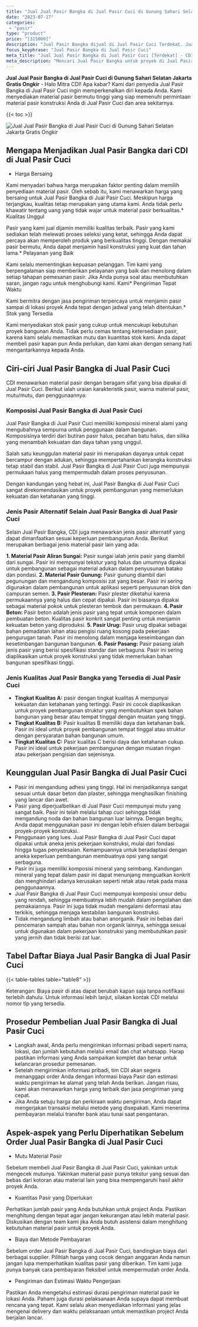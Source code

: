 ```yaml
---
title: "Jual Jual Pasir Bangka di Jual Pasir Cuci di Gunung Sahari Selatan Jakarta Gratis Ongkir"
date: "2023-07-17"
categories:
 - "pasir"
type: "product"
price: "[315000]"
description: "Jual Pasir Bangka dijual di Jual Pasir Cuci Terdekat. Jual Pasir Bangka ini sering dipakai dalam proyek konstruksi sebagai material adukan yang terpilih dan bersih. Kontak kami untuk mendapatkan informasi lebih lanjut."
focus_keyphrase: "Jual Pasir Bangka di Jual Pasir Cuci"
meta_title: "Jual Jual Pasir Bangka di Jual Pasir Cuci [Terdekat] - CDI"
meta_description: "Mencari Jual Pasir Bangka untuk proyek di Jual Pasir Cuci? Kami menyediakan Jual Pasir Bangka berkualitas untuk bahan campuran. Raih penawaran terbaik sekarang."
---
```


**Jual Jual Pasir Bangka di Jual Pasir Cuci di Gunung Sahari Selatan Jakarta Gratis Ongkir** - Halo Mitra CDI! Apa kabar? Kami dari penyedia Jual Pasir Bangka di Jual Pasir Cuci ingin memperkenalkan diri kepada Anda. Kami menyediakan material pasir bermutu tinggi yang siap memenuhi permintaan material pasir konstruksi Anda di Jual Pasir Cuci dan area sekitarnya.

{{< toc >}}

![Jual Jual Pasir Bangka di Jual Pasir Cuci di Gunung Sahari Selatan Jakarta Gratis Ongkir](/images/pasir/pasir-bangunan-08.jpg)

## Mengapa Menjadikan Jual Pasir Bangka dari CDI di Jual Pasir Cuci

*   Harga Bersaing

Kami menyadari bahwa harga merupakan faktor penting dalam memilih penyediaan material pasir. Oleh sebab itu, kami menawarkan harga yang bersaing untuk Jual Pasir Bangka di Jual Pasir Cuci. Meskipun harga terjangkau, kualitas tetap merupakan yang utama kami. Anda tidak perlu khawatir tentang uang yang tidak wajar untuk material pasir berkualitas.*   Kualitas Unggul

Pasir yang kami jual dijamin memiliki kualitas terbaik. Pasir yang kami sediakan telah melewati proses seleksi yang ketat, sehingga Anda dapat percaya akan memperoleh produk yang berkualitas tinggi. Dengan memakai pasir bermutu, Anda dapat menjamin hasil konstruksi yang kuat dan tahan lama.*   Pelayanan yang Baik

Kami selalu mementingkan kepuasan pelanggan. Tim kami yang berpengalaman siap memberikan pelayanan yang baik dan menolong dalam setiap tahapan pemesanan pasir. Jika Anda punya soal atau membutuhkan saran, jangan ragu untuk menghubungi kami. Kami*   Pengiriman Tepat Waktu

Kami bermitra dengan jasa pengiriman terpercaya untuk menjamin pasir sampai di lokasi proyek Anda tepat dengan jadwal yang telah ditentukan.*   Stok yang Tersedia

Kami menyediakan stok pasir yang cukup untuk mencukupi kebutuhan proyek bangunan Anda. Tidak perlu cemas tentang ketersediaan pasir, karena kami selalu memastikan mutu dan kuantitas stok kami. Anda dapat membeli pasir kapan pun Anda perlukan, dan kami akan dengan senang hati mengantarkannya kepada Anda. 

## Ciri-ciri Jual Pasir Bangka di Jual Pasir Cuci

CDI menawarkan material pasir dengan beragam sifat yang bisa dipakai di Jual Pasir Cuci. Berikut ialah uraian karakteristik pasir, warna material pasir, mutu/mutu, dan penggunaannya:

### Komposisi Jual Pasir Bangka di Jual Pasir Cuci

Jual Pasir Bangka di Jual Pasir Cuci memiliki komposisi mineral alami yang mengubahnya sempurna untuk penggunaan dalam bangunan. Komposisinya terdiri dari butiran pasir halus, pecahan batu halus, dan silika yang menambah kekuatan dan daya tahan yang unggul.

Salah satu keunggulan material pasir ini merupakan dayanya untuk cepat bercampur dengan adukan, sehingga mempertahankan kerangka konstruksi tetap stabil dan stabil. Jual Pasir Bangka di Jual Pasir Cuci juga mempunyai permukaan halus yang mempermudah dalam proses penyusunan.

Dengan kandungan yang hebat ini, Jual Pasir Bangka di Jual Pasir Cuci sangat direkomendasikan untuk proyek pembangunan yang memerlukan kekuatan dan ketahanan yang tinggi.

### Jenis Pasir Alternatif Selain Jual Pasir Bangka di Jual Pasir Cuci

Selain Jual Pasir Bangka, CDI juga menawarkan jenis pasir alternatif yang dapat dimanfaatkan sesuai keperluan pembangunan Anda. Berikut merupakan berbagai jenis material pasir lain yang ada:

**1\. Material Pasir Aliran Sungai:** Pasir sungai ialah jenis pasir yang diambil dari sungai. Pasir ini mempunyai tekstur yang halus dan umumnya dipakai untuk pembangunan sebagai material adukan dalam penyusunan batako dan pondasi.
**2\. Material Pasir Gunung:** Pasir gunung diambil dari pegunungan dan mengandung komposisi zat yang besar. Pasir ini sering digunakan dalam pembangunan untuk aplikasi seperti penyusunan blok dan campuran semen.
**3\. Pasir Plesteran:** Pasir plester diketahui karena permukaannya yang halus dan cepat dipakai. Pasir ini biasanya dipakai sebagai material pokok untuk plesteran tembok dan permukaan.
**4\. Pasir Beton:** Pasir beton adalah jenis pasir yang tepat untuk komponen dalam pembuatan beton. Kualitas pasir konkrit sangat penting untuk menjamin kekuatan beton yang diproduksi.
**5\. Pasir Urug:** Pasir urug dipakai sebagai bahan pemadatan lahan atau pengisi ruang kosong pada pekerjaan pengurugan tanah. Pasir ini menolong dalam menjaga keseimbangan dan kesetimbangan bangunan bangunan.
**6\. Pasir Pasang:** Pasir pasang ialah jenis pasir yang berisi spesifikasi standar dan serbaguna. Pasir ini sering diaplikasikan untuk proyek konstruksi yang tidak memerlukan bahan bangunan spesifikasi tinggi.

### Jenis Kualitas Jual Pasir Bangka yang Tersedia di Jual Pasir Cuci

*   **Tingkat Kualitas A:** pasir dengan tingkat kualitas A mempunyai kekuatan dan ketahanan yang tertinggi. Pasir ini cocok diaplikasikan untuk proyek pembangunan struktur yang membutuhkan spek bahan bangunan yang besar atau tempat tinggal dengan muatan yang tinggi.
*   **Tingkat Kualitas B:** Pasir kualitas B memiliki daya dan ketahanan baik. Pasir ini ideal untuk proyek pembangunan tempat tinggal atau struktur dengan persyaratan bahan bangunan umum.
*   **Tingkat Kualitas C:** Pasir kualitas C berisi daya dan ketahanan cukup. Pasir ini ideal untuk pekerjaan pembangunan dengan muatan ringan atau pekerjaan pengisian dan sejenisnya.

## Keunggulan Jual Pasir Bangka di Jual Pasir Cuci

*   Pasir ini mengandung adhesi yang tinggi. Hal ini menjadikannya sangat sesuai untuk dasar beton dan plaster, sehingga menghasilkan finishing yang lancar dan awet.
*   Pasir yang diperjualbelikan di Jual Pasir Cuci mempunyai mutu yang sangat baik. Pasir ini telah melalui tahap cuci sehingga tidak mengandung noda dan bahan bangunan luar lainnya. Dengan begitu, Anda dapat menggunakan pasir ini dengan lebih efisien dalam berbagai proyek-proyek konstruksi.
*   Penggunaan yang lues. Jual Pasir Bangka di Jual Pasir Cuci dapat dipakai untuk aneka jenis pekerjaan konstruksi, mulai dari fondasi hingga tugas penyelesaian. Kemampuannya untuk beradaptasi dengan aneka keperluan pembangunan membuatnya opsi yang sangat serbaguna.
*   Pasir ini juga memiliki komposisi mineral yang seimbang. Kandungan mineral yang tepat dalam pasir ini dapat menunjang menguatkan konkrit dan menghindari adanya kerusakan seperti retak atau retak pada masa penggunaannya.
*   Jual Pasir Bangka di Jual Pasir Cuci mempunyai komposisi unsur debu yang rendah, sehingga membuatnya lebih mudah dalam pengolahan dan pemakaiannya. Pasir ini juga tidak mudah mengalami deformasi atau terkikis, sehingga menjaga kestabilan bangunan konstruksi.
*   Tidak mengandung limbah atau bahan anorganik. Pasir ini bebas dari pencemaran sampah atau bahan non organik lainnya, sehingga sesuai untuk digunakan dalam pekerjaan konstruksi yang membutuhkan pasir yang jernih dan tidak berisi zat luar.

## Tabel Daftar Biaya Jual Pasir Bangka di Jual Pasir Cuci

{{< table-tables table="table8" >}}

Keterangan: Biaya pasir di atas dapat berubah kapan saja tanpa notifikasi terlebih dahulu. Untuk informasi lebih lanjut, silakan kontak CDI melalui nomor tlp yang tersedia.

## Prosedur Pembelian Jual Pasir Bangka di Jual Pasir Cuci

*   Langkah awal, Anda perlu mengirimkan informasi pribadi seperti nama, lokasi, dan jumlah kebutuhan melalui email dan chat whatsapp. Harap pastikan informasi yang Anda sampaikan komplet dan benar untuk kelancaran prosedur pemesanan.
*   Setelah mengirimkan informasi pribadi, tim CDI akan segera menanggapi order Anda dengan informasi biaya Pasir dan estimasi waktu pengiriman ke alamat yang telah Anda berikan. Jangan risau, kami akan menawarkan harga yang terbaik dan jasa pengiriman yang cepat.
*   Jika Anda setuju harga dan perkiraan waktu pengiriman, Anda dapat mengerjakan transaksi melalui metode yang disepakati. Kami menerima pembayaran melalui transfer bank atau tunai saat pengantaran.

## Aspek-aspek yang Perlu Diperhatikan Sebelum Order Jual Pasir Bangka di Jual Pasir Cuci

*   Mutu Material Pasir

Sebelum membeli Jual Pasir Bangka di Jual Pasir Cuci, yakinkan untuk mengecek mutunya. Yakinkan material pasir punya tekstur yang sesuai dan bebas dari kotoran atau material lain yang bisa mempengaruhi hasil akhir proyek Anda.
*   Kuantitas Pasir yang Diperlukan

Perhatikan jumlah pasir yang Anda butuhkan untuk project Anda. Pastikan menghitung dengan tepat agar jangan kekurangan atau lebih material pasir. Diskusikan dengan team kami jika Anda butuh asistensi dalam menghitung kebutuhan material pasir untuk proyek Anda.
*   Biaya dan Metode Pembayaran

Sebelum order Jual Pasir Bangka di Jual Pasir Cuci, bandingkan biaya dari berbagai supplier. Pilihlah harga yang cocok dengan anggaran Anda namun jangan lupa memperhatikan kualitas pasir yang diberikan. Tim kami juga punya banyak cara pembayaran fleksibel untuk mempermudah order Anda.
*   Pengiriman dan Estimasi Waktu Pengerjaan

Pastikan Anda mengetahui estimasi durasi pengiriman material pasir ke lokasi Anda. Pahami juga durasi pelaksanaan Anda supaya dapat membuat rencana yang tepat. Kami selalu akan menyediakan informasi yang jelas mengenai delivery dan waktu pelaksanaan untuk memastikan project Anda berjalan lancar.